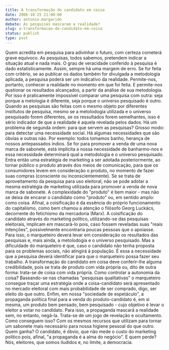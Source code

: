 ```yaml
---
title: A transformação do candidato em coisa
date: 2006-10-25 21:00:00
author: antonio.margarido
debate: As pesquisas mascaram a realidade?
slug: a-transformacao-do-candidato-em-coisa
status: publish 
type: post
---
```


Quem acredita em pesquisa para adivinhar o futuro, com certeza cometerá grave equívoco. As pesquisas, todos sabemos, pretendem indicar a situação atual e nada mais. O grau de veracidade conferido à pesquisa é dado estatisticamente. Assim, sempre há uma margem de erro. Se for feita com critério, se ao publicar os dados também for divulgada a metodologia aplicada, a pesquisa poderá ser um indicativo da realidade. Permite-nos, portanto, conhecer a realidade no momento em que foi feita. E permite-nos qustionar os resultados alcançados, a partir da análise de sua metodologia. Por isso é praticamente impossível comparar uma pesquisa com outra: seja porque a metologia é diferente, seja porque o universo pesquisado é outro.
Quando as pesquisas são feitas com o mesmo objeto por diferentes institutos de pesquisa, mesmo se a metolodogia utilizada e o universo pesquisado forem diferentes, se os ressultados forem semelhantes, isso é sério indicador de que a realidade é aquela revelada pelos dados. 
Há um problema de segunda ordem: para que servem as pesquisas? Grosso modo: para detectar uma necessidade social. Há algumas necessidades que são óbvias e outras não. Por exemplo: todos tomamos banho, herança de nossos antepassados índios. Se for para promover a venda de uma nova marca de sabonete, está implícita a nossa necessidade de banharmo-nos e essa necessidade determinará qual a metodologia e o universo pesquisado. Entra então uma estratégia de marketing a ser adotada posteriormente, ao tornar público o produto através dos meios de comunicação, para que os consumidores levem em consideração o produto, no momento de fazer suas compras (consciente ou inconscientemente).
Se se trata de aproveitamento da pesquisa para uso eleitoral, não se pode adotar a mesma estratégia de marketing utilizada para promover a venda de nova marca de sabonete. A complexidade do "produto" é bem maior - mas não se deixa de encarar o candidato como "produto" ou, em sentido amplo: como coisa. Afinal, a coisificação é da essência do próprio funcionamento do capitalismo, como bem chamou a atenção o filósofo Georg Luckács, decorrente do fetichismo da mercadoria (Marx).
A coisificação do candidato através do marketing político, utilizando-se das pesquisas eleitorais, implicam em mascará-lo pois, caso fossem reveladas suas "reais intenções", possivelmente encontraria poucas pessoas que o apoiasse. Para isso, o marqueteiro deverá levar em consideração os resultados das pesquisas e, mais ainda, a metolodogia e o universo pesquisado. Mas a dificuldade do marqueteiro é que, caso o candidato não tenha proposta para os problemas sociais, não atingirá á população. É essa a necessidade que a pesquisa deverá identificar para que o marqueteiro possa fazer seu trabalho. 
A transformação do candidato em coisa deve conferir-lhe alguma credibilidade, pois se trata de produto com vida própria ou, dito de outra forma: trata-se de coisa com vida própria. Como controlar a autonomia da coisa? Baseando-se nas chamadas "pesquisas qualitativas" o marqueteiro consegue traçar uma estratégia onde a coisa-candidato será apresentado no mercado eleitoral com mais probabilidade de ser comprado, digo, ser eleito do que outro. 
Enfim, em nossa "sociedade de espetáculo", a propaganda política final para a venda do produto-candidato é, em si mesma, um produto bem pensado, bem pesquisado - cujo objetivo é levar o eleitor a votar no candidato. Para isso, a propaganda mascará a realidade sem, no entanto, negá-la. Trata-se de um jogo de revelação e ocultamento. Como conseguem isso? Com os mesmos recursos que utilizam para tornar um sabonete mais necessário para nossa higiene pessoal do que outro. 
Quem ganha? O candidato, é óbvio, que não mede o custo do marketing político pois, afinal, "a propaganda é a alma do negócio". E quem perde? Nós, eleitores, que somos iludidos e, no limite, a democracia.
